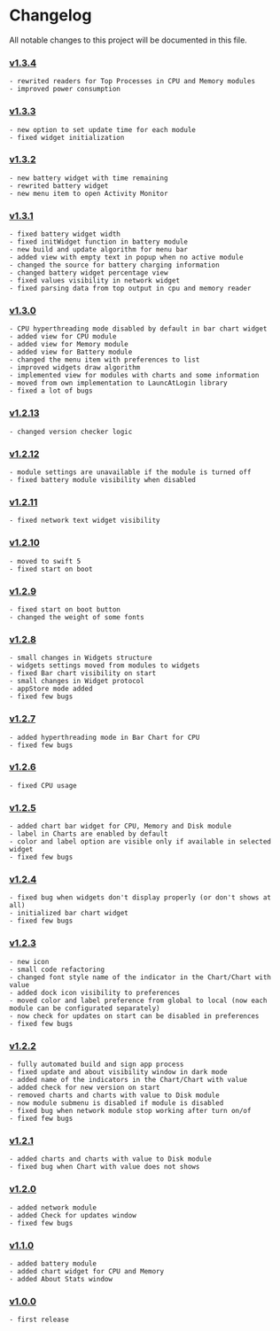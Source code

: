 # Changelog
All notable changes to this project will be documented in this file.

### [v1.3.4]
    - rewrited readers for Top Processes in CPU and Memory modules
    - improved power consumption

### [v1.3.3]
    - new option to set update time for each module
    - fixed widget initialization

### [v1.3.2]
    - new battery widget with time remaining
    - rewrited battery widget
    - new menu item to open Activity Monitor

### [v1.3.1]
    - fixed battery widget width
    - fixed initWidget function in battery module
    - new build and update algorithm for menu bar
    - added view with empty text in popup when no active module
    - changed the source for battery charging information
    - changed battery widget percentage view
    - fixed values visibility in network widget
    - fixed parsing data from top output in cpu and memory reader

### [v1.3.0]
    - CPU hyperthreading mode disabled by default in bar chart widget
    - added view for CPU module
    - added view for Memory module
    - added view for Battery module
    - changed the menu item with preferences to list
    - improved widgets draw algorithm
    - implemented view for modules with charts and some information
    - moved from own implementation to LauncAtLogin library
    - fixed a lot of bugs

### [v1.2.13]
    - changed version checker logic

### [v1.2.12]
    - module settings are unavailable if the module is turned off
    - fixed battery module visibility when disabled

### [v1.2.11]
    - fixed network text widget visibility

### [v1.2.10]
    - moved to swift 5
    - fixed start on boot

### [v1.2.9]
    - fixed start on boot button
    - changed the weight of some fonts

### [v1.2.8]
    - small changes in Widgets structure
    - widgets settings moved from modules to widgets
    - fixed Bar chart visibility on start
    - small changes in Widget protocol
    - appStore mode added
    - fixed few bugs

### [v1.2.7]
    - added hyperthreading mode in Bar Chart for CPU
    - fixed few bugs

### [v1.2.6]
    - fixed CPU usage

### [v1.2.5]
    - added chart bar widget for CPU, Memory and Disk module
    - label in Charts are enabled by default
    - color and label option are visible only if available in selected widget
    - fixed few bugs

### [v1.2.4]
    - fixed bug when widgets don't display properly (or don't shows at all)
    - initialized bar chart widget
    - fixed few bugs

### [v1.2.3]
    - new icon
    - small code refactoring
    - changed font style name of the indicator in the Chart/Chart with value
    - added dock icon visibility to preferences
    - moved color and label preference from global to local (now each module can be configurated separately)
    - now check for updates on start can be disabled in preferences
    - fixed few bugs

### [v1.2.2]
    - fully automated build and sign app process
    - fixed update and about visibility window in dark mode
    - added name of the indicators in the Chart/Chart with value
    - added check for new version on start
    - removed charts and charts with value to Disk module
    - now module submenu is disabled if module is disabled
    - fixed bug when network module stop working after turn on/of
    - fixed few bugs
    
### [v1.2.1]
    - added charts and charts with value to Disk module
    - fixed bug when Chart with value does not shows

### [v1.2.0]
    - added network module
    - added Check for updates window
    - fixed few bugs

### [v1.1.0]
    - added battery module
    - added chart widget for CPU and Memory
    - added About Stats window

### [v1.0.0]
    - first release

[v1.3.4]: https://github.com/exelban/stats/releases/tag/v1.3.4
[v1.3.3]: https://github.com/exelban/stats/releases/tag/v1.3.3
[v1.3.2]: https://github.com/exelban/stats/releases/tag/v1.3.2
[v1.3.1]: https://github.com/exelban/stats/releases/tag/v1.3.1
[v1.3.0]: https://github.com/exelban/stats/releases/tag/v1.3.0
[v1.2.13]: https://github.com/exelban/stats/releases/tag/v1.2.13
[v1.2.12]: https://github.com/exelban/stats/releases/tag/v1.2.12
[v1.2.11]: https://github.com/exelban/stats/releases/tag/v1.2.11
[v1.2.10]: https://github.com/exelban/stats/releases/tag/v1.2.10
[v1.2.9]: https://github.com/exelban/stats/releases/tag/v1.2.9
[v1.2.8]: https://github.com/exelban/stats/releases/tag/v1.2.8
[v1.2.7]: https://github.com/exelban/stats/releases/tag/v1.2.7
[v1.2.6]: https://github.com/exelban/stats/releases/tag/v1.2.6
[v1.2.5]: https://github.com/exelban/stats/releases/tag/v1.2.5
[v1.2.4]: https://github.com/exelban/stats/releases/tag/v1.2.4
[v1.2.3]: https://github.com/exelban/stats/releases/tag/v1.2.3
[v1.2.2]: https://github.com/exelban/stats/releases/tag/v1.2.2
[v1.2.1]: https://github.com/exelban/stats/releases/tag/v1.2.1
[v1.2.0]: https://github.com/exelban/stats/releases/tag/v1.2.0
[v1.1.0]: https://github.com/exelban/stats/releases/tag/v1.1.0
[v1.0.0]: https://github.com/exelban/stats/releases/tag/v1.0.0
